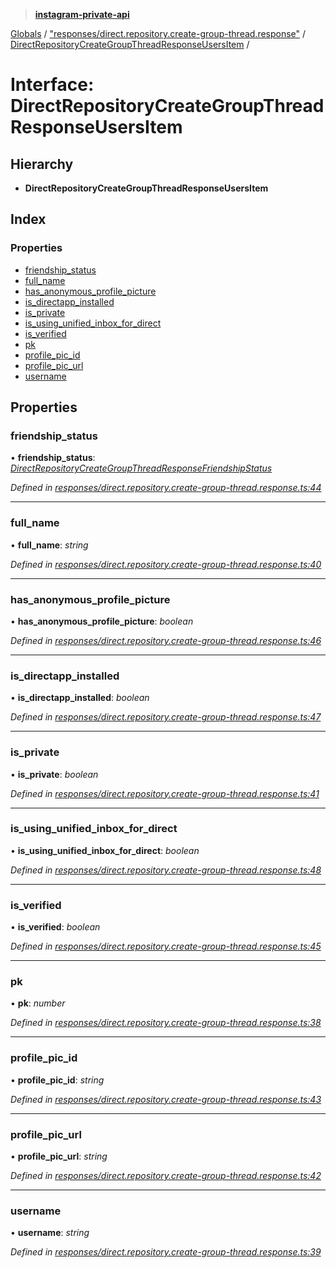 > **[instagram-private-api](../README.md)**

[Globals](../README.md) / ["responses/direct.repository.create-group-thread.response"](../modules/_responses_direct_repository_create_group_thread_response_.md) / [DirectRepositoryCreateGroupThreadResponseUsersItem](_responses_direct_repository_create_group_thread_response_.directrepositorycreategroupthreadresponseusersitem.md) /

# Interface: DirectRepositoryCreateGroupThreadResponseUsersItem

## Hierarchy

* **DirectRepositoryCreateGroupThreadResponseUsersItem**

## Index

### Properties

* [friendship_status](_responses_direct_repository_create_group_thread_response_.directrepositorycreategroupthreadresponseusersitem.md#friendship_status)
* [full_name](_responses_direct_repository_create_group_thread_response_.directrepositorycreategroupthreadresponseusersitem.md#full_name)
* [has_anonymous_profile_picture](_responses_direct_repository_create_group_thread_response_.directrepositorycreategroupthreadresponseusersitem.md#has_anonymous_profile_picture)
* [is_directapp_installed](_responses_direct_repository_create_group_thread_response_.directrepositorycreategroupthreadresponseusersitem.md#is_directapp_installed)
* [is_private](_responses_direct_repository_create_group_thread_response_.directrepositorycreategroupthreadresponseusersitem.md#is_private)
* [is_using_unified_inbox_for_direct](_responses_direct_repository_create_group_thread_response_.directrepositorycreategroupthreadresponseusersitem.md#is_using_unified_inbox_for_direct)
* [is_verified](_responses_direct_repository_create_group_thread_response_.directrepositorycreategroupthreadresponseusersitem.md#is_verified)
* [pk](_responses_direct_repository_create_group_thread_response_.directrepositorycreategroupthreadresponseusersitem.md#pk)
* [profile_pic_id](_responses_direct_repository_create_group_thread_response_.directrepositorycreategroupthreadresponseusersitem.md#profile_pic_id)
* [profile_pic_url](_responses_direct_repository_create_group_thread_response_.directrepositorycreategroupthreadresponseusersitem.md#profile_pic_url)
* [username](_responses_direct_repository_create_group_thread_response_.directrepositorycreategroupthreadresponseusersitem.md#username)

## Properties

###  friendship_status

• **friendship_status**: *[DirectRepositoryCreateGroupThreadResponseFriendshipStatus](_responses_direct_repository_create_group_thread_response_.directrepositorycreategroupthreadresponsefriendshipstatus.md)*

*Defined in [responses/direct.repository.create-group-thread.response.ts:44](https://github.com/dilame/instagram-private-api/blob/01eb399/src/responses/direct.repository.create-group-thread.response.ts#L44)*

___

###  full_name

• **full_name**: *string*

*Defined in [responses/direct.repository.create-group-thread.response.ts:40](https://github.com/dilame/instagram-private-api/blob/01eb399/src/responses/direct.repository.create-group-thread.response.ts#L40)*

___

###  has_anonymous_profile_picture

• **has_anonymous_profile_picture**: *boolean*

*Defined in [responses/direct.repository.create-group-thread.response.ts:46](https://github.com/dilame/instagram-private-api/blob/01eb399/src/responses/direct.repository.create-group-thread.response.ts#L46)*

___

###  is_directapp_installed

• **is_directapp_installed**: *boolean*

*Defined in [responses/direct.repository.create-group-thread.response.ts:47](https://github.com/dilame/instagram-private-api/blob/01eb399/src/responses/direct.repository.create-group-thread.response.ts#L47)*

___

###  is_private

• **is_private**: *boolean*

*Defined in [responses/direct.repository.create-group-thread.response.ts:41](https://github.com/dilame/instagram-private-api/blob/01eb399/src/responses/direct.repository.create-group-thread.response.ts#L41)*

___

###  is_using_unified_inbox_for_direct

• **is_using_unified_inbox_for_direct**: *boolean*

*Defined in [responses/direct.repository.create-group-thread.response.ts:48](https://github.com/dilame/instagram-private-api/blob/01eb399/src/responses/direct.repository.create-group-thread.response.ts#L48)*

___

###  is_verified

• **is_verified**: *boolean*

*Defined in [responses/direct.repository.create-group-thread.response.ts:45](https://github.com/dilame/instagram-private-api/blob/01eb399/src/responses/direct.repository.create-group-thread.response.ts#L45)*

___

###  pk

• **pk**: *number*

*Defined in [responses/direct.repository.create-group-thread.response.ts:38](https://github.com/dilame/instagram-private-api/blob/01eb399/src/responses/direct.repository.create-group-thread.response.ts#L38)*

___

###  profile_pic_id

• **profile_pic_id**: *string*

*Defined in [responses/direct.repository.create-group-thread.response.ts:43](https://github.com/dilame/instagram-private-api/blob/01eb399/src/responses/direct.repository.create-group-thread.response.ts#L43)*

___

###  profile_pic_url

• **profile_pic_url**: *string*

*Defined in [responses/direct.repository.create-group-thread.response.ts:42](https://github.com/dilame/instagram-private-api/blob/01eb399/src/responses/direct.repository.create-group-thread.response.ts#L42)*

___

###  username

• **username**: *string*

*Defined in [responses/direct.repository.create-group-thread.response.ts:39](https://github.com/dilame/instagram-private-api/blob/01eb399/src/responses/direct.repository.create-group-thread.response.ts#L39)*